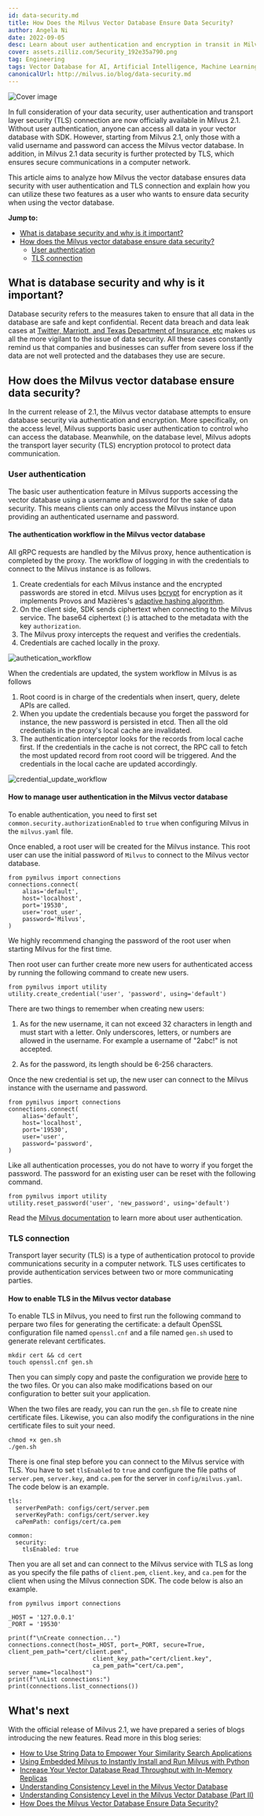 ```yaml
---
id: data-security.md
title: How Does the Milvus Vector Database Ensure Data Security?
author: Angela Ni
date: 2022-09-05
desc: Learn about user authentication and encryption in transit in Milvus. 
cover: assets.zilliz.com/Security_192e35a790.png
tag: Engineering
tags: Vector Database for AI, Artificial Intelligence, Machine Learning
canonicalUrl: http://milvus.io/blog/data-security.md
---
```


![Cover image](https://assets.zilliz.com/Security_192e35a790.png "How Does the Milvus Vector Database Ensure Data Security?")

In full consideration of your data security, user authentication and transport layer security (TLS) connection are now officially available in Milvus 2.1. Without user authentication, anyone can access all data in your vector database with SDK. However, starting from Milvus 2.1, only those with a valid username and password can access the Milvus vector database. In addition, in Milvus 2.1 data security is further protected by TLS, which ensures secure communications in a computer network. 

This article aims to analyze how Milvus the vector database ensures data security with user authentication and TLS connection and explain how you can utilize these two features as a user who wants to ensure data security when using the vector database.


**Jump to:**

- [What is database security and why is it important?](#What-is-database-security-and-why-is-it-important)
- [How does the Milvus vector database ensure data security?](#How-does-the-Milvus-vector-database-ensure-data-security)
  - [User authentication](#User-authentication)
  - [TLS connection](#TLS-connection)

## What is database security and why is it important?

Database security refers to the measures taken to ensure that all data in the database are safe and kept confidential. Recent data breach and data leak cases at [Twitter, Marriott, and Texas Department of Insurance, etc](https://firewalltimes.com/recent-data-breaches/) makes us all the more vigilant to the issue of data security. All these cases constantly remind us that companies and businesses can suffer from severe loss if the data are not well protected and the databases they use are secure. 

## How does the Milvus vector database ensure data security?

In the current release of 2.1, the Milvus vector database attempts to ensure database security via authentication and encryption. More specifically, on the access level, Milvus supports basic user authentication to control who can access the database. Meanwhile, on the database level, Milvus adopts the transport layer security (TLS) encryption protocol to protect data communication.

### User authentication

The basic user authentication feature in Milvus supports accessing the vector database using a username and password for the sake of data security. This means clients can only access the Milvus instance upon providing an authenticated username and password. 

#### The authentication workflow in the Milvus vector database

All gRPC requests are handled by the Milvus proxy, hence authentication is completed by the proxy. The workflow of logging in with the credentials to connect to the Milvus instance is as follows. 

1. Create credentials for each Milvus instance and the encrypted passwords are stored in etcd. Milvus uses [bcrypt](https://golang.org/x/crypto/bcrypt) for encryption as it implements Provos and Mazières's [adaptive hashing algorithm](http://www.usenix.org/event/usenix99/provos/provos.pdf).
2. On the client side, SDK sends ciphertext when connecting to the Milvus service. The base64 ciphertext (<username>:<password>) is attached to the metadata with the key `authorization`.
3. The Milvus proxy intercepts the request and verifies the credentials.
4. Credentials are cached locally in the proxy.
  

![authetication_workflow](https://assets.zilliz.com/1280_X1280_021e90e3c8.jpeg "Authentication workflow.")
  
When the credentials are updated, the system workflow in Milvus is as follows
1. Root coord is in charge of the credentials when insert, query, delete APIs are called.
2. When you update the credentials because you forget the password for instance, the new password is persisted in etcd. Then all the old credentials in the proxy's local cache are invalidated.
3. The authentication interceptor looks for the records from local cache first. If the credentials in the cache is not correct, the RPC call to fetch the most updated record from root coord will be triggered. And the credentials in the local cache are updated accordingly. 


![credential_update_workflow](https://assets.zilliz.com/update_5af81a4173.jpeg "Credentials update workflow.")
  
  
#### How to manage user authentication in the Milvus vector database

To enable authentication, you need to first set `common.security.authorizationEnabled` to `true` when configuring Milvus in the `milvus.yaml` file.

Once enabled, a root user will be created for the Milvus instance. This root user can use the initial password of `Milvus` to connect to the Milvus vector database. 

```
from pymilvus import connections
connections.connect(
    alias='default',
    host='localhost',
    port='19530',
    user='root_user',
    password='Milvus',
)
```

We highly recommend changing the password of the root user when starting Milvus for the first time.

Then root user can further create more new users for authenticated access by running the following command to create new users.

```
from pymilvus import utility
utility.create_credential('user', 'password', using='default') 
```

There are two things to remember when creating new users:

1. As for the new username, it can not exceed 32 characters in length and must start with a letter. Only underscores, letters, or numbers are allowed in the username. For example a username of "2abc!" is not accepted.

2. As for the password, its length should be 6-256 characters.

Once the new credential is set up, the new user can connect to the Milvus instance with the username and password.

```
from pymilvus import connections
connections.connect(
    alias='default',
    host='localhost',
    port='19530',
    user='user',
    password='password',
)
```

Like all authentication processes, you do not have to worry if you forget the password. The password for an existing user can be reset with the following command.

```
from pymilvus import utility
utility.reset_password('user', 'new_password', using='default')
```

Read the [Milvus documentation](https://milvus.io/docs/v2.1.x/authenticate.md) to learn more about user authentication.

### TLS connection

Transport layer security (TLS) is a type of authentication protocol to provide communications security in a computer network. TLS uses certificates to provide authentication services between two or more communicating parties.

#### How to enable TLS in the Milvus vector database

To enable TLS in Milvus, you need to first run the following command to perpare two files for generating the certificate: a default OpenSSL configuration file named `openssl.cnf` and a file named `gen.sh` used to generate relevant certificates.

```
mkdir cert && cd cert
touch openssl.cnf gen.sh
```

Then you can simply copy and paste the configuration we provide [here](https://milvus.io/docs/v2.1.x/tls.md#Create-files) to the two files. Or you can also make modifications based on our configuration to better suit your application.

When the two files are ready, you can run the `gen.sh` file to create nine certificate files. Likewise, you can also modify the configurations in the nine certificate files to suit your need.

```
chmod +x gen.sh
./gen.sh
```

There is one final step before you can connect to the Milvus service with TLS. You have to set `tlsEnabled` to `true` and configure the file paths of `server.pem`, `server.key`, and `ca.pem` for the server in `config/milvus.yaml`. The code below is an example.

```
tls:
  serverPemPath: configs/cert/server.pem
  serverKeyPath: configs/cert/server.key
  caPemPath: configs/cert/ca.pem

common:
  security:
    tlsEnabled: true
```

Then you are all set and can connect to the Milvus service with TLS as long as you specify the file paths of `client.pem`, `client.key`, and `ca.pem` for the client when using the Milvus connection SDK. The code below is also an example.

```
from pymilvus import connections

_HOST = '127.0.0.1'
_PORT = '19530'

print(f"\nCreate connection...")
connections.connect(host=_HOST, port=_PORT, secure=True, client_pem_path="cert/client.pem",
                        client_key_path="cert/client.key",
                        ca_pem_path="cert/ca.pem", server_name="localhost")
print(f"\nList connections:")
print(connections.list_connections())
```
  
## What's next

With the official release of Milvus 2.1, we have prepared a series of blogs introducing the new features. Read more in this blog series:

- [How to Use String Data to Empower Your Similarity Search Applications](https://milvus.io/blog/2022-08-08-How-to-use-string-data-to-empower-your-similarity-search-applications.md)
- [Using Embedded Milvus to Instantly Install and Run Milvus with Python](https://milvus.io/blog/embedded-milvus.md)
- [Increase Your Vector Database Read Throughput with In-Memory Replicas](https://milvus.io/blog/in-memory-replicas.md)
- [Understanding Consistency Level in the Milvus Vector Database](https://milvus.io/blog/understanding-consistency-levels-in-the-milvus-vector-database.md)
- [Understanding Consistency Level in the Milvus Vector Database (Part II)](https://milvus.io/blog/understanding-consistency-levels-in-the-milvus-vector-database-part-2.md)
- [How Does the Milvus Vector Database Ensure Data Security?](https://milvus.io/blog/data-security.md)


